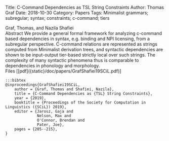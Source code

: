 Title: C-Command Dependencies as TSL String Constraints
Author: Thomas Graf
Date: 2018-10-30
Category: Papers
Tags: Minimalist grammars; subregular; syntax; constraints; c-command; tiers

<div markdown class="authors">
Graf, Thomas, and Nazila Shafiei
</div>

<div markdown class="abstract">
<span id="abstract-title">Abstract</span>
We provide a general formal framework for analyzing c-command based dependencies in syntax, e.g. binding and NPI licensing, from a subregular perspective.
C-command relations are represented as strings computed from Minimalist derivation trees, and syntactic dependencies are shown to be input-output tier-based strictly local over such strings.
The complexity of many syntactic phenomena thus is comparable to dependencies in phonology and morphology.
</div>

<div markdown class="files">
<span id="files-title">Files</span>
[[pdf]({static}/doc/papers/GrafShafiei19SCiL.pdf)]
</div>

~~~
:::bibtex
@inproceedings{GrafShafiei19SCiL,
    author = {Graf, Thomas and Shafiei, Nazila},
    title = {C-Command Dependencies as {TSL} String Constraints},
    year = {2019},
    booktitle = {Proceedings of the Society for Computation in Linguistics ({SCiL}) 2019},
    editor = {Jarosz, Gaja and
              Nelson, Max and
              O'Connor, Brendan and
              Pater, Joe},
    pages = {205--215},
}
~~~
